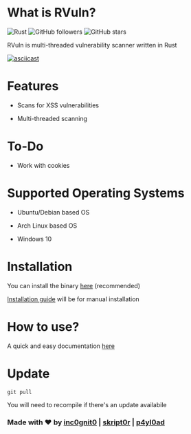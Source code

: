 # What is RVuln?

![Rust](https://github.com/iinc0gnit0/RVuln/workflows/Rust/badge.svg)
![GitHub followers](https://img.shields.io/github/followers/iinc0gnit0?style=social)
![GitHub stars](https://img.shields.io/github/stars/iinc0gnit0/RVuln?style=social)

RVuln is multi-threaded vulnerability scanner written in Rust

[![asciicast](https://asciinema.org/a/m0caJnvgmGb4cL9gmexp9tj14.svg)](https://asciinema.org/a/m0caJnvgmGb4cL9gmexp9tj14)

# Features

- Scans for XSS vulnerabilities

- Multi-threaded scanning

# To-Do

- Work with cookies

# Supported Operating Systems

- Ubuntu/Debian based OS

- Arch Linux based OS

- Windows 10

# Installation

You can install the binary [here](https://github.com/iinc0gnit0/RVuln/releases/) (recommended)

[Installation guide](https://github.com/iinc0gnit0/RVuln/blob/master/installation.md) will be for manual installation


# How to use?

A quick and easy documentation [here](https://github.com/iinc0gnit0/RVuln/blob/master/HOW-TO.md)

# Update

`git pull`

You will need to recompile if there's an update availabile

### Made with ❤ by [inc0gnit0](https://github.com/iinc0gnit0) | [skript0r](https://github.com/green0ctagon) | [p4yl0ad](https://github.com/p4yl0ad)
